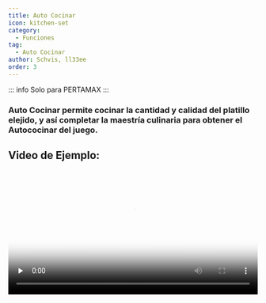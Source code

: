 ```yaml
---
title: Auto Cocinar
icon: kitchen-set
category:
  - Funciones
tag:
  - Auto Cocinar
author: Schvis, ll33ee
order: 3
---
```

::: info Solo para PERTAMAX
:::
### Auto Cocinar permite cocinar la cantidad y calidad del platillo elejido, y así completar la maestría culinaria para obtener el Autococinar del juego.

## Video de Ejemplo:

<video controls preload="none" width="100%" poster="https://nextcloud.atruicardona.xyz/s/s7cSiMAtmdLZAqx/preview"><source src="https://nextcloud.atruicardona.xyz/s/s7cSiMAtmdLZAqx/download" type="video/mp4"></video>
